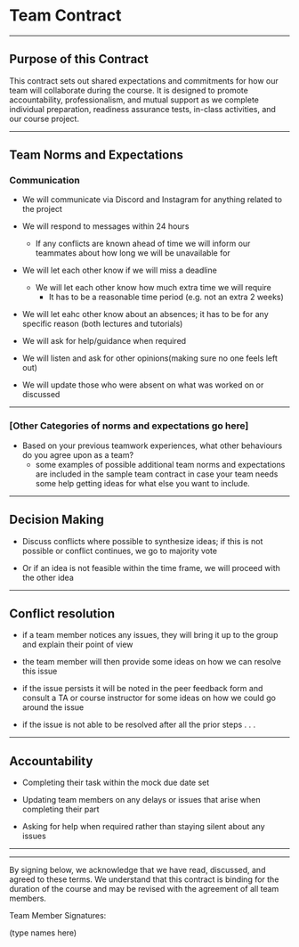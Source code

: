 # Team Contract
---
## Purpose of this Contract

This contract sets out shared expectations and commitments for how our team will collaborate during the course. It is designed to promote accountability, professionalism, and mutual support as we complete individual preparation, readiness assurance tests, in-class activities, and our course project.

---
## Team Norms and Expectations

### Communication

- We will communicate via Discord and Instagram for anything related to the project

- We will respond to messages within 24 hours
  - If any conflicts are known ahead of time we will inform our teammates about how long we will be unavailable for

- We will let each other know if we will miss a deadline
  - We will let each other know how much extra time we will require
    - It has to be a reasonable time period (e.g. not an extra 2 weeks)

- We will let eahc other know about an absences; it has to be for any specific reason (both lectures and tutorials)

- We will ask for help/guidance when required

- We will listen and ask for other opinions(making sure no one feels left out)

- We will update those who were absent on what was worked on or discussed

---

### [Other Categories of norms and expectations go here]

* Based on your previous teamwork experiences, what other behaviours do you agree upon as a team?
    - some examples of possible additional team norms and expectations are included in the sample team contract in case your team needs some help getting ideas for what else you want to include.

---

## Decision Making

- Discuss conflicts where possible to synthesize ideas; if this is not possible or conflict continues, we go to majority vote

- Or if an idea is not feasible within the time frame, we will proceed with the other idea

---
## Conflict resolution

- if a team member notices any issues, they will bring it up to the group and explain their point of view

- the team member will then provide some ideas on how we can resolve this issue

- if the issue persists it will be noted in the peer feedback form and consult a TA or course instructor for some ideas on how we could go around the issue

- if the issue is not able to be resolved after all the prior steps . . .

---

## Accountability

- Completing their task within the mock due date set

- Updating team members on any delays or issues that arise when completing their part

- Asking for help when required rather than staying silent about any issues

---

---

By signing below, we acknowledge that we have read, discussed, and agreed to these terms. We understand that this contract is binding for the duration of the course and may be revised with the agreement of all team members.

Team Member Signatures:

(type names here)
